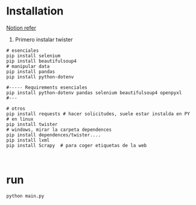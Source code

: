 # Installation

[Notion refer](https://www.notion.so/erickcruz/WebScraping-97caab9b379846a58ad86389fa218ea7)

1. Primero instalar twister

```shell
# esenciales
pip install selenium
pip install beautifulsoup4
# manipular data
pip install pandas
pip install python-dotenv

#----- Requirements esenciales
pip install python-dotenv pandas selenium beautifulsoup4 openpyxl
#---

# otros
pip install requests # hacer solicitudes, suele estar instalda en PY
# en linux
pip install twister
# windows, mirar la carpeta dependences
pip install dependences/twister....
pip install lxml
pip install Scrapy  # para coger etiquetas de la web 



```

# run
```shell
python main.py

```